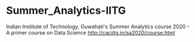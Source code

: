 # Summer_Analytics-IITG
Indian Institute of Technology, Guwahati's Summer Analytics course 2020 - A primer course on Data Science
http://caciitg.in/sa2020/course.html
